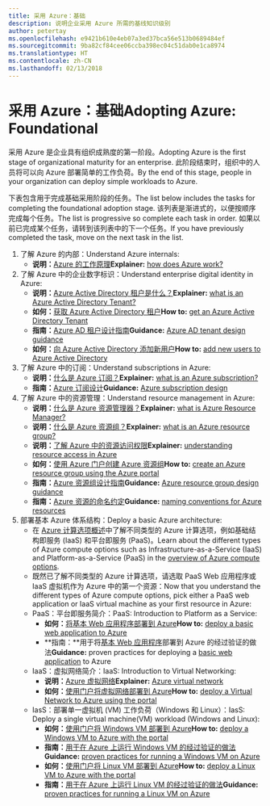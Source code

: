 ```yaml
---
title: 采用 Azure：基础
description: 说明企业采用 Azure 所需的基线知识级别
author: petertay
ms.openlocfilehash: e9421b610e4eb07a3ed37bca56e513b0689484ef
ms.sourcegitcommit: 9ba82cf84cee06ccba398ec04c51dab0e1ca8974
ms.translationtype: HT
ms.contentlocale: zh-CN
ms.lasthandoff: 02/13/2018
---
```

# <a name="adopting-azure-foundational"></a><span data-ttu-id="c283a-103">采用 Azure：基础</span><span class="sxs-lookup"><span data-stu-id="c283a-103">Adopting Azure: Foundational</span></span>

<span data-ttu-id="c283a-104">采用 Azure 是企业具有组织成熟度的第一阶段。</span><span class="sxs-lookup"><span data-stu-id="c283a-104">Adopting Azure is the first stage of organizational maturity for an enterprise.</span></span> <span data-ttu-id="c283a-105">此阶段结束时，组织中的人员将可以向 Azure 部署简单的工作负荷。</span><span class="sxs-lookup"><span data-stu-id="c283a-105">By the end of this stage, people in your organization can deploy simple workloads to Azure.</span></span>

<span data-ttu-id="c283a-106">下表包含用于完成基础采用阶段的任务。</span><span class="sxs-lookup"><span data-stu-id="c283a-106">The list below includes the tasks for completing the foundational adoption stage.</span></span> <span data-ttu-id="c283a-107">该列表是渐进式的，以便按顺序完成每个任务。</span><span class="sxs-lookup"><span data-stu-id="c283a-107">The list is progressive so complete each task in order.</span></span> <span data-ttu-id="c283a-108">如果以前已完成某个任务，请转到该列表中的下一个任务。</span><span class="sxs-lookup"><span data-stu-id="c283a-108">If you have previously completed the task, move on the next task in the list.</span></span> 

1. <span data-ttu-id="c283a-109">了解 Azure 的内部：</span><span class="sxs-lookup"><span data-stu-id="c283a-109">Understand Azure internals:</span></span>
    - <span data-ttu-id="c283a-110">**说明：**[Azure 的工作原理](azure-explainer.md)</span><span class="sxs-lookup"><span data-stu-id="c283a-110">**Explainer:** [how does Azure work?](azure-explainer.md)</span></span>
2. <span data-ttu-id="c283a-111">了解 Azure 中的企业数字标识：</span><span class="sxs-lookup"><span data-stu-id="c283a-111">Understand enterprise digital identity in Azure:</span></span>
    - <span data-ttu-id="c283a-112">**说明：**[Azure Active Directory 租户是什么？](tenant-explainer.md)</span><span class="sxs-lookup"><span data-stu-id="c283a-112">**Explainer:** [what is an Azure Active Directory Tenant?](tenant-explainer.md)</span></span>
    - <span data-ttu-id="c283a-113">**如何：**[获取 Azure Active Directory 租户](/azure/active-directory/develop/active-directory-howto-tenant?toc=/azure/architecture/cloud-adoption-guide/toc.json)</span><span class="sxs-lookup"><span data-stu-id="c283a-113">**How to:** [get an Azure Active Directory Tenant](/azure/active-directory/develop/active-directory-howto-tenant?toc=/azure/architecture/cloud-adoption-guide/toc.json)</span></span>
    - <span data-ttu-id="c283a-114">**指南：**[Azure AD 租户设计指南](tenant.md)</span><span class="sxs-lookup"><span data-stu-id="c283a-114">**Guidance:** [Azure AD tenant design guidance](tenant.md)</span></span>
    - <span data-ttu-id="c283a-115">**如何：**[向 Azure Active Directory 添加新用户](/azure/active-directory/add-users-azure-active-directory?toc=/azure/architecture/cloud-adoption-guide/toc.json)</span><span class="sxs-lookup"><span data-stu-id="c283a-115">**How to:** [add new users to Azure Active Directory](/azure/active-directory/add-users-azure-active-directory?toc=/azure/architecture/cloud-adoption-guide/toc.json)</span></span>    
3. <span data-ttu-id="c283a-116">了解 Azure 中的订阅：</span><span class="sxs-lookup"><span data-stu-id="c283a-116">Understand subscriptions in Azure:</span></span>
    - <span data-ttu-id="c283a-117">**说明：**[什么是 Azure 订阅？](subscription-explainer.md)</span><span class="sxs-lookup"><span data-stu-id="c283a-117">**Explainer:** [what is an Azure subscription?](subscription-explainer.md)</span></span>
    - <span data-ttu-id="c283a-118">**指南：**[Azure 订阅设计](subscription.md)</span><span class="sxs-lookup"><span data-stu-id="c283a-118">**Guidance:** [Azure subscription design](subscription.md)</span></span>
4. <span data-ttu-id="c283a-119">了解 Azure 中的资源管理：</span><span class="sxs-lookup"><span data-stu-id="c283a-119">Understand resource management in Azure:</span></span> 
    - <span data-ttu-id="c283a-120">**说明：**[什么是 Azure 资源管理器？](resource-manager-explainer.md)</span><span class="sxs-lookup"><span data-stu-id="c283a-120">**Explainer:** [what is Azure Resource Manager?](resource-manager-explainer.md)</span></span>
    - <span data-ttu-id="c283a-121">**说明：**[什么是 Azure 资源组？](resource-group-explainer.md)</span><span class="sxs-lookup"><span data-stu-id="c283a-121">**Explainer:** [what is an Azure resource group?](resource-group-explainer.md)</span></span>
    - <span data-ttu-id="c283a-122">**说明：**[了解 Azure 中的资源访问权限](/azure/active-directory/active-directory-understanding-resource-access?toc=/azure/architecture/cloud-adoption-guide/toc.json)</span><span class="sxs-lookup"><span data-stu-id="c283a-122">**Explainer:** [understanding resource access in Azure](/azure/active-directory/active-directory-understanding-resource-access?toc=/azure/architecture/cloud-adoption-guide/toc.json)</span></span>
    - <span data-ttu-id="c283a-123">**如何：**[使用 Azure 门户创建 Azure 资源组](/azure/azure-resource-manager/resource-group-portal?toc=/azure/architecture/cloud-adoption-guide/toc.json)</span><span class="sxs-lookup"><span data-stu-id="c283a-123">**How to:** [create an Azure resource group using the Azure portal](/azure/azure-resource-manager/resource-group-portal?toc=/azure/architecture/cloud-adoption-guide/toc.json)</span></span>
    - <span data-ttu-id="c283a-124">**指南：**[Azure 资源组设计指南](resource-group.md)</span><span class="sxs-lookup"><span data-stu-id="c283a-124">**Guidance:** [Azure resource group design guidance](resource-group.md)</span></span>
    - <span data-ttu-id="c283a-125">**指南：**[Azure 资源的命名约定](/azure/architecture/best-practices/naming-conventions?toc=/azure/architecture/cloud-adoption-guide/toc.json)</span><span class="sxs-lookup"><span data-stu-id="c283a-125">**Guidance:** [naming conventions for Azure resources](/azure/architecture/best-practices/naming-conventions?toc=/azure/architecture/cloud-adoption-guide/toc.json)</span></span>
5. <span data-ttu-id="c283a-126">部署基本 Azure 体系结构：</span><span class="sxs-lookup"><span data-stu-id="c283a-126">Deploy a basic Azure architecture:</span></span>
    - <span data-ttu-id="c283a-127">在 [Azure 计算选项概述](/azure/architecture/guide/technology-choices/compute-overview?toc=/azure/architecture/cloud-adoption-guide/toc.json)中了解不同类型的 Azure 计算选项，例如基础结构即服务 (IaaS) 和平台即服务 (PaaS)。</span><span class="sxs-lookup"><span data-stu-id="c283a-127">Learn about the different types of Azure compute options such as Infrastructure-as-a-Service (IaaS) and Platform-as-a-Service (PaaS) in the [overview of Azure compute options](/azure/architecture/guide/technology-choices/compute-overview?toc=/azure/architecture/cloud-adoption-guide/toc.json).</span></span>
    - <span data-ttu-id="c283a-128">既然已了解不同类型的 Azure 计算选项，请选取 PaaS Web 应用程序或 IaaS 虚拟机作为 Azure 中的第一个资源：</span><span class="sxs-lookup"><span data-stu-id="c283a-128">Now that you understand the different types of Azure compute options, pick either a PaaS web application or IaaS virtual machine as your first resource in Azure:</span></span>
    - <span data-ttu-id="c283a-129">PaaS：平台即服务简介：</span><span class="sxs-lookup"><span data-stu-id="c283a-129">PaaS: Introduction to Platform as a Service:</span></span>
        - <span data-ttu-id="c283a-130">**如何：**[将基本 Web 应用程序部署到 Azure](/azure/app-service/app-service-web-overview?toc=/azure/architecture/cloud-adoption-guide/toc.json)</span><span class="sxs-lookup"><span data-stu-id="c283a-130">**How to:** [deploy a basic web application to Azure](/azure/app-service/app-service-web-overview?toc=/azure/architecture/cloud-adoption-guide/toc.json)</span></span>
        - <span data-ttu-id="c283a-131">**指南：**用于将[基本 Web 应用程序](/azure/architecture/reference-architectures/app-service-web-app/basic-web-app?toc=/azure/architecture/cloud-adoption-guide/toc.json)部署到 Azure 的经过验证的做法</span><span class="sxs-lookup"><span data-stu-id="c283a-131">**Guidance:** proven practices for deploying a [basic web application](/azure/architecture/reference-architectures/app-service-web-app/basic-web-app?toc=/azure/architecture/cloud-adoption-guide/toc.json) to Azure</span></span>
    - <span data-ttu-id="c283a-132">IaaS：虚拟网络简介：</span><span class="sxs-lookup"><span data-stu-id="c283a-132">IaaS: Introduction to Virtual Networking:</span></span>
        - <span data-ttu-id="c283a-133">**说明：**[Azure 虚拟网络](/azure/virtual-network/virtual-networks-overview?toc=/azure/architecture/cloud-adoption-guide/toc.json)</span><span class="sxs-lookup"><span data-stu-id="c283a-133">**Explainer:** [Azure virtual network](/azure/virtual-network/virtual-networks-overview?toc=/azure/architecture/cloud-adoption-guide/toc.json)</span></span>
        - <span data-ttu-id="c283a-134">**如何：**[使用门户将虚拟网络部署到 Azure](/azure/virtual-network/virtual-networks-create-vnet-arm-pportal?toc=/azure/architecture/cloud-adoption-guide/toc.json)</span><span class="sxs-lookup"><span data-stu-id="c283a-134">**How to:** [deploy a Virtual Network to Azure using the portal](/azure/virtual-network/virtual-networks-create-vnet-arm-pportal?toc=/azure/architecture/cloud-adoption-guide/toc.json)</span></span>
    - <span data-ttu-id="c283a-135">IasS：部署单一虚拟机 (VM) 工作负荷（Windows 和 Linux）：</span><span class="sxs-lookup"><span data-stu-id="c283a-135">IasS: Deploy a single virtual machine(VM) workload (Windows and Linux):</span></span>
        - <span data-ttu-id="c283a-136">**如何：**[使用门户将 Windows VM 部署到 Azure](/azure/virtual-machines/windows/quick-create-portal?toc=/azure/architecture/cloud-adoption-guide/toc.json)</span><span class="sxs-lookup"><span data-stu-id="c283a-136">**How to:** [deploy a Windows VM to Azure with the portal](/azure/virtual-machines/windows/quick-create-portal?toc=/azure/architecture/cloud-adoption-guide/toc.json)</span></span>
        - <span data-ttu-id="c283a-137">**指南：**[用于在 Azure 上运行 Windows VM 的经过验证的做法](/azure/architecture/reference-architectures/virtual-machines-windows/single-vm?toc=/azure/architecture/cloud-adoption-guide/toc.json)</span><span class="sxs-lookup"><span data-stu-id="c283a-137">**Guidance:** [proven practices for running a Windows VM on Azure](/azure/architecture/reference-architectures/virtual-machines-windows/single-vm?toc=/azure/architecture/cloud-adoption-guide/toc.json)</span></span>
        - <span data-ttu-id="c283a-138">**如何：**[使用门户将 Linux VM 部署到 Azure](/azure/virtual-machines/linux/quick-create-portal?toc=/azure/architecture/cloud-adoption-guide/toc.json)</span><span class="sxs-lookup"><span data-stu-id="c283a-138">**How to:** [deploy a Linux VM to Azure with the portal](/azure/virtual-machines/linux/quick-create-portal?toc=/azure/architecture/cloud-adoption-guide/toc.json)</span></span>
        - <span data-ttu-id="c283a-139">**指南：**[用于在 Azure 上运行 Linux VM 的经过验证的做法](/azure/architecture/reference-architectures/virtual-machines-linux/single-vm?toc=/azure/architecture/cloud-adoption-guide/toc.json)</span><span class="sxs-lookup"><span data-stu-id="c283a-139">**Guidance:** [proven practices for running a Linux VM on Azure](/azure/architecture/reference-architectures/virtual-machines-linux/single-vm?toc=/azure/architecture/cloud-adoption-guide/toc.json)</span></span>
